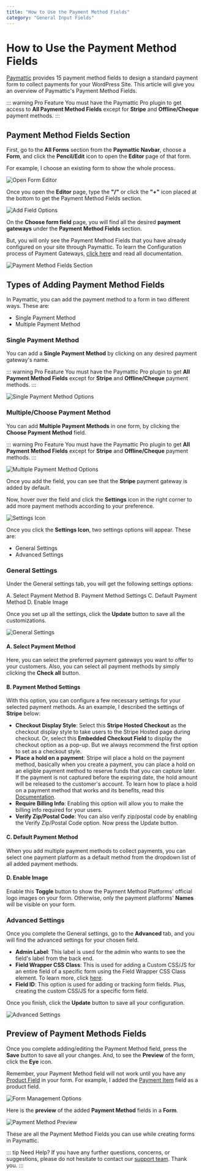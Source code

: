 ```yaml
---
title: "How to Use the Payment Method Fields"
category: "General Input Fields"
---
```


# How to Use the Payment Method Fields

[Paymattic](https://paymattic.com/) provides 15 payment method fields to design a standard payment form to collect payments for your WordPress Site. This article will give you an overview of Paymattic's Payment Method Fields.

::: warning Pro Feature
You must have the Paymattic Pro plugin to get access to **All Payment Method Fields** except for **Stripe** and **Offline/Cheque** payment methods.
:::

## Payment Method Fields Section


First, go to the **All Forms** section from the **Paymattic Navbar**, choose a **Form**, and click the **Pencil/Edit** icon to open the **Editor** page of that form.

For example, I choose an existing form to show the whole process.

![Open Form Editor](/images/general-input-fields/how-to-use-the-payment-method-fields-section/open-desired-form-1-scaled.webp)

Once you open the **Editor** page, type the **"/"** or click the **"+"** icon placed at the bottom to get the Payment Method Fields section.

![Add Field Options](/images/general-input-fields/how-to-use-the-payment-method-fields-section/type-2222-or-click-2222-to-get-payment-method-fields.webp)

On the **Choose form field** page, you will find all the desired **payment gateways** under the **Payment Method Fields** section.

But, you will only see the Payment Method Fields that you have already configured on your site through Paymattic. To learn the Configuration process of Payment Gateways, [click here](/payment-method-fields/all-payment-method) and read all documentation.

![Payment Method Fields Section](/images/general-input-fields/how-to-use-the-payment-method-fields-section/All-Payment-Method-Fields-2.webp)

## Types of Adding Payment Method Fields

In Paymattic, you can add the payment method to a form in two different ways. These are:
- Single Payment Method
- Multiple Payment Method

### Single Payment Method

You can add a **Single Payment Method** by clicking on any desired payment gateway's name.

::: warning Pro Feature
You must have the Paymattic Pro plugin to get **All Payment Method Fields** except for **Stripe** and **Offline/Cheque** payment methods.
:::


![Single Payment Method Options](/images/general-input-fields/how-to-use-the-payment-method-fields-section/Payment-Method-Fields.webp)


### Multiple/Choose Payment Method

You can add **Multiple Payment Methods** in one form, by clicking the **Choose Payment Method** field.

::: warning Pro Feature
You must have the Paymattic Pro plugin to get **All Payment Method Fields** except for **Stripe** and **Offline/Cheque** payment methods.
:::

![Multiple Payment Method Options](/images/general-input-fields/how-to-use-the-payment-method-fields-section/Choose-Payment-Method-Fields-1.webp)

Once you add the field, you can see that the **Stripe** payment gateway is added by default.

Now, hover over the field and click the **Settings** icon in the right corner to add more payment methods according to your preference.

![Settings Icon](/images/general-input-fields/how-to-use-the-payment-method-fields-section/Settings-Icon-of-Payment-Method-field.webp)

Once you click the **Settings Icon**, two settings options will appear. These are:
- General Settings
- Advanced Settings

### General Settings

Under the General settings tab, you will get the following settings options:

A. Select Payment Method
B. Payment Method Settings
C. Default Payment Method
D. Enable Image

Once you set up all the settings, click the **Update** button to save all the customizations.

![General Settings](/images/general-input-fields/how-to-use-the-payment-method-fields-section/General-Settings-of-Stripe.webp)


#### A. Select Payment Method

Here, you can select the preferred payment gateways you want to offer to your customers.
Also, you can select all payment methods by simply clicking the **Check all** button.

#### B. Payment Method Settings

With this option, you can configure a few necessary settings for your selected payment methods. As an example, I described the settings of **Stripe** below:

- **Checkout Display Style**: Select this **Stripe Hosted Checkout** as the checkout display style to take users to the Stripe Hosted page during checkout. Or, select this **Embedded Checkout Field** to display the checkout option as a pop-up. But we always recommend the first option to set as a checkout style.
- **Place a hold on a payment**: Stripe will place a hold on the payment method, basically when you create a payment, you can place a hold on an eligible payment method to reserve funds that you can capture later. If the payment is not captured before the expiring date, the hold amount will be released to the customer's account. To learn how to place a hold on a payment method that works and its benefits, read this [Documentation](/payment-method-fields/stripe-payment-hold-in-paymattic).
- **Require Billing Info**: Enabling this option will allow you to make the billing info required for your users.
- **Verify Zip/Postal Code**: You can also verify zip/postal code by enabling the Verify Zip/Postal Code option. Now press the Update button.

#### C. Default Payment Method

When you add multiple payment methods to collect payments, you can select one payment platform as a default method from the dropdown list of all added payment methods.

#### D. Enable Image

Enable this **Toggle** button to show the Payment Method Platforms' official logo images on your form. Otherwise, only the payment platforms' **Names** will be visible on your form.


### Advanced Settings

Once you complete the General settings, go to the **Advanced** tab, and you will find the advanced settings for your chosen field.

- **Admin Label**: This label is used for the admin who wants to see the field's label from the back end.
- **Field Wrapper CSS Class**: This is used for adding a Custom CSS/JS for an entire field of a specific form using the Field Wrapper CSS Class element. To learn more, click [here](/form-settings/how-to-create-custom-css-js-in-wordpress-with-paymattic).
- **Field ID**: This option is used for adding or tracking form fields. Plus, creating the custom CSS/JS for a specific form field.

Once you finish, click the **Update** button to save all your configuration.

![Advanced Settings](/images/general-input-fields/how-to-use-the-payment-method-fields-section/Advanced-settings-of-Payment-method-field-1.49.26-AM.webp)

## Preview of Payment Methods Fields

Once you complete adding/editing the Payment Method field, press the **Save** button to save all your changes. And, to see the **Preview** of the form, click the **Eye** icon.

Remember, your Payment Method field will not work until you have any [Product Field](/general-input-fields/how-to-use-the-product-fields) in your form. For example, I added the [Payment Item](/donation-and-product-fields/how-to-add-payment-item-fields-in-wordpress-with-paymattic) field as a product field.

![Form Management Options](/images/general-input-fields/how-to-use-the-payment-method-fields-section/Save-and-Preview-.webp)

Here is the **preview** of the added **Payment Method** fields in a **Form**.

![Payment Method Preview](/images/general-input-fields/how-to-use-the-payment-method-fields-section/Preview-of-Payment-Method.webp)

These are all the Payment Method Fields you can use while creating forms in Paymattic.

::: tip Need Help?
If you have any further questions, concerns, or suggestions, please do not hesitate to contact our [support team](https://wpmanageninja.com/support-tickets/). Thank you.
:::